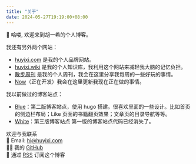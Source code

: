 ```yaml
---
title: "关于"
date: 2024-05-27T19:19:00+08:00
---
```


👋 哈喽, 欢迎来到胡一希的个人博客。

我还有另外两个网站：

- [huyixi.com](https://huyixi.com) 是我的个人品牌网站。
- [huyixi.wiki](https://huyixi.wiki) 是我的个人知识库，我利用这个网站来减轻我大脑的记忆负担。
- [散步周刊](https://weekly.huyixi.com) 是我的个人周刊，我会在这里分享我每周的一些好玩的事情。
- [Now](https://now.huyixi.com)（正在开发）我会在这里更新我现在正在做的事情。

我以前做过的博客站点：

- [Blue](https://blue.huyixi.com/zh/)：第二版博客站点，使用 hugo 搭建。很喜欢里面的一些设计。比如首页的侧边栏布局；Like 页面的书籍翻页效果；文章页的目录导航等等。
- [White](https://white.huyixi.com)：第三版博客站点
  第一版的博客站点代码已经消失了。

欢迎与我联系  
📮 Email: [hi@huyixi.com](mailto:hi@huyixi.com)  
🧑‍💻 我的 [GitHub](https://github.com/huyixi)  
📰 通过 [RSS](/index.xml) 订阅这个博客

